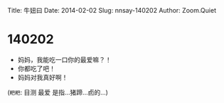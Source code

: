 Title: 牛妞曰
Date: 2014-02-02 
Slug: nnsay-140202
Author: Zoom.Quiet


# 140202

- 妈妈，我能吃一口你的最爱嘛？！
- 你都吃了吧！
- 妈妈对我真好啊！

(`粑粑`: 目测 最爱 是指...猪蹄...卣的...)
